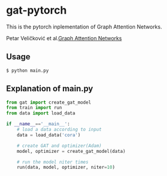 # gat-pytorch
This is the pytorch inplementation of Graph Attention Networks.

Petar Veličković et al.[Graph Attention Networks](https://arxiv.org/abs/1710.10903)

## Usage
```
$ python main.py
```

## Explanation of main.py
```python
from gat import create_gat_model
from train import run
from data import load_data

if __name__=='__main__':
    # load a data according to input
    data = load_data('cora')

    # create GAT and optimizer(Adam)
    model, optimizer = create_gat_model(data)

    # run the model niter times
    run(data, model, optimizer, niter=10)
```
